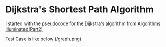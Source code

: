 # Dijkstra's Shortest Path Algorithm

I started with the pseudocode for the Dijkstra's algorithm from [Algorithms Illuminated(Part2)](https://www.amazon.com/Algorithms-Illuminated-Part-Graph-Structures/dp/0999282921/ref=sr_1_2?crid=26G2NTPKV1D9D&keywords=algorithms+illuminated&qid=1560256915&s=gateway&sprefix=algorithms+%2Caps%2C172&sr=8-2)

Test Case is like below
(/graph.png)
